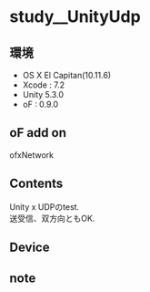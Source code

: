 # study__UnityUdp #

## 環境 ##
*	OS X El Capitan(10.11.6)
*	Xcode : 7.2
*	Unity 5.3.0
*	oF : 0.9.0

## oF add on ##
ofxNetwork  

## Contents ##
Unity x UDPのtest.  
送受信、双方向ともOK.  

## Device ##


## note ##






